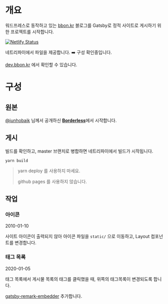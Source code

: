 # 개요

워드프레스로 동작하고 있는 [bbon.kr](https://bbon.kr) 블로그를 Gatsby로 정적 사이트로 게시하기 위한 프로젝트를 시작합니다.

[![Netlify Status](https://api.netlify.com/api/v1/badges/a02674d9-dde8-433d-b41b-bf4ab0cd2046/deploy-status)](https://app.netlify.com/sites/ecstatic-ptolemy-fdde61/deploys)

네트리파이에서 파일을 제공합니다. ➡️ 구성 확인중입니다.

[dev.bbon.kr](https://dev.bbon.kr) 에서 확인할 수 있습니다.

# 구성

## 원본

[@junhobaik](https://github.com/junhobaik) 님께서 공개하신 [**Borderless**](<https://github.com/junhobaik/junhobaik.github.io/wiki/Document-(Borderless)>)에서 시작합니다.

## 게시

빌드를 확인하고, master 브랜치로 병합하면 네트리파이에서 빌드가 시작됩니다.

```
yarn build
```

> yarn deploy 를 사용하지 마세요.
>
> github pages 를 사용하지 않습니다.

## 작업

### 아이콘

2010-01-10

사이트 아이콘이 출력되지 않아 아이콘 파일을 `static/` 으로 이동하고, Layout 컴포넌트를 변경합니다.

### 태그 목록

2020-01-05

태그 목록에서 게시물 목록의 태그를 클릭했을 때, 위쪽의 태그목록이 변경되도록 합니다.

[gatsby-remark-embedder](https://www.gatsbyjs.org/packages/gatsby-remark-embedder/?=embeded) 추가합니다.

